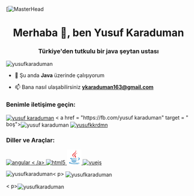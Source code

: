[![MasterHead](https://www.google.com/url?sa=i&url=https%3A%2F%2Fwww.talentcoders.co%2Fjava-dili-nedir-nerelerde-kullanilir%2F&psig=AOvVaw3GtsupA2IDfzEMJObimRO0&ust=1698510860798000&source=images&cd=vfe&opi=89978449&ved=0CBEQjRxqFwoTCMjB0JbUloIDFQAAAAAdAAAAABAE)

<h1 align="center">Merhaba 👋, ben Yusuf Karaduman</h1>
<h3 align="center">Türkiye'den tutkulu bir java şeytan ustası</h3>

<p align="left"> <img src= "https://komarev.com/ghpvc/?username=yusufkaraduman&label=Profile%20views&color=0e75b6&style=flat" alt="yusufkaraduman" /> </p>

- 🔭 Şu anda **Java** üzerinde çalışıyorum

- 📫 Bana nasıl ulaşabilirsiniz **ykaraduman163@gmail.com**

<h3 align="left">Benimle iletişime geçin:</h3>
<p align="left">
<a href="https://linkedin.com/ in/yusuf karaduman" target = "blank"><img align = "center" src = "https://raw.githubusercontent.com/rahuldkjain/github-profile-readme-generator/master/src/images/icons/Social /linked-in-alt.svg" alt = "yusuf karaduman" height = "30" width = "40" /></a> <
a href = "https://fb.com/yusuf karaduman" target = " boş"><img align = "center" src = "https://raw.githubusercontent.com/rahuldkjain/github-profile-readme-generator/master/src/images/icons/Social/facebook.svg" alt = " yusuf karaduman" height = "30" genişlik = "40" /></a>
<a href = "https://instagram.com/yusufkkrdmn" target = "blank"><img align = "center" src = " https://raw.githubusercontent.com/rahuldkjain/github-profile-readme-generator/master/src/images/icons/Social/instagram.svg" alt = "yusufkkrdmn" height = "30" genişlik = "40" / ></a>
</p>

<h3 align = "left"> Diller ve Araçlar:</h3>
<p align = "left"> <a href = "https://angular.io" target = "_blank " rel = "noreferrer"> <img src = "https://angular.io/assets/images/logos/angular/angular.svg" alt = "angular" width = "40" height = "40"/> < /a> <a href = "https://www.w3.org/html/" target = "_blank" rel = "noreferrer"> <img src = "https://raw.githubusercontent.com/devicons/devicon /master/icons/html5/html5-original-wordmark.svg" alt = "html5" width = "40" height = "40"/> </a> <a href = "https://www.java.com " target = "_blank" rel = "noreferrer"> <img src = "https://raw.githubusercontent.com/devicons/devicon/master/icons/java/java-original.svg" alt = "java" width= "40" yükseklik = "40"/> </a> <a href = "https://vuejs.org/" target = "_blank" rel = "noreferrer"> <img src = "https://raw. githubusercontent.com/devicons/devicon/master/icons/vuejs/vuejs-original-wordmark.svg" alt = "vuejs" width = "40" height = "40"/> </a> </p>

<p><img align = "left" src = "https://github-readme-stats.vercel.app/api/top-langs?username=yusufkaraduman&show_icons=true&locale=en&layout=compact" alt = "yusufkaraduman" /></p>

< p> <img align = "center" src = "https://github-readme-stats.vercel.app/api?username=yusufkaraduman&show_icons=true&locale=en" alt = "yusufkaraduman" /></p>

< p><img align = "center" src = "https://github-readme-streak-stats.herokuapp.com/?user=yusufkaraduman&" alt = "yusufkaraduman" /></p>
